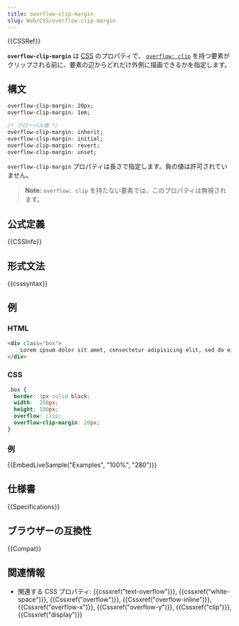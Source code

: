 ```yaml
---
title: overflow-clip-margin
slug: Web/CSS/overflow-clip-margin
---
```

{{CSSRef}}

**`overflow-clip-margin`** は [CSS](/ja/docs/Web/CSS) のプロパティで、 [`overflow: clip`](/ja/docs/Web/CSS/overflow) を持つ要素がクリップされる前に、要素の辺からどれだけ外側に描画できるかを指定します。

## 構文

```css
overflow-clip-margin: 20px;
overflow-clip-margin: 1em;

/* グローバル値 */
overflow-clip-margin: inherit;
overflow-clip-margin: initial;
overflow-clip-margin: revert;
overflow-clip-margin: unset;
```

`overflow-clip-margin` プロパティは長さで指定します。負の値は許可されていません。

> **Note:** `overflow: clip` を持たない要素では、このプロパティは無視されます。

## 公式定義

{{CSSInfo}}

## 形式文法

{{csssyntax}}

## 例

### HTML

```html
<div class="box">
    Lorem ipsum dolor sit amet, consectetur adipisicing elit, sed do eiusmod tempor incididunt ut labore et dolore magna aliqua. Ut enim ad minim veniam, quis nostrud exercitation ullamco laboris nisi ut aliquip ex ea commodo consequat. Duis aute irure dolor in reprehenderit in voluptate velit esse cillum dolore eu fugiat nulla pariatur.
</div>
```

### CSS

```css
.box {
  border: 3px solid black;
  width:  250px;
  height: 100px;
  overflow: clip;
  overflow-clip-margin: 20px;
}
```

### 例

{{EmbedLiveSample("Examples", "100%", "280")}}

## 仕様書

{{Specifications}}

## ブラウザーの互換性

{{Compat}}

## 関連情報

- 関連する CSS プロパティ: {{cssxref("text-overflow")}}, {{cssxref("white-space")}}, {{Cssxref("overflow")}}, {{Cssxref("overflow-inline")}}, {{Cssxref("overflow-x")}}, {{Cssxref("overflow-y")}}, {{Cssxref("clip")}}, {{Cssxref("display")}}
